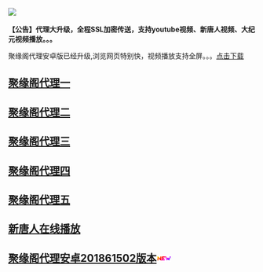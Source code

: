 ![](https://raw.githubusercontent.com/hao369/a/master/j.jpg)

**【公告】代理大升级，全程SSL加密传送，支持youtube视频、新唐人视频、大纪元视频播放。。。**

聚缘阁代理安卓版已经升级,浏览网页特别快，视频播放支持全屏。。。[点击下载](https://github.com/dtw9/9/raw/master/201861502.apk)

##  [聚缘阁代理一](http://485e4335f.ju89.heart2h.com/)

##  [聚缘阁代理二](http://5ae3543a.gae.geass.tv/)

##  [聚缘阁代理三](http://5aea643t.tre.iloile.com/)

##  [聚缘阁代理四](http://544e3a.vsam.corriee.org/)

##  [聚缘阁代理五](http://5ye6txt.swqm.cesedria.com/)

##  [新唐人在线播放](http://feewf-35.tre.iloile.com/xtr.html)







##  [聚缘阁代理安卓201861502版本](https://github.com/dtw9/9/raw/master/201861502.apk)![](https://raw.githubusercontent.com/jyg-1/jyg/master/new.gif)



